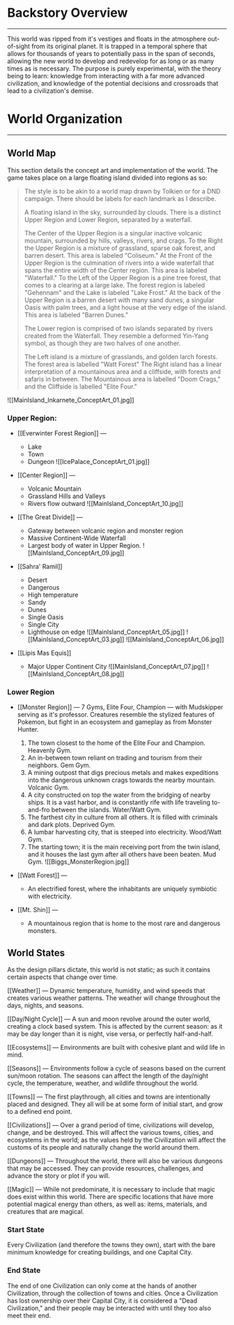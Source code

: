 # Backstory Overview
___
This world was ripped from it's vestiges and floats in the atmosphere out-of-sight from its original planet. It is trapped in a temporal sphere that allows for thousands of years to potentially pass in the span of seconds, allowing the new world to develop and redevelop for as long or as many times as is necessary. The purpose is purely experimental, with the theory being to learn: knowledge from interacting with a far more advanced civilization, and knowledge of the potential decisions and crossroads that lead to a civilization's demise.

# World Organization
___

## World Map
This section details the concept art and implementation of the world. The game takes place on a large floating island divided into regions as so:

> The style is to be akin to a world map drawn by Tolkien or for a DND campaign. There should be labels for each landmark as I describe.
>
> A floating island in the sky, surrounded by clouds. 
> There is a distinct Upper Region and Lower Region, separated by a waterfall. 
>
> The Center of the Upper Region is a singular inactive volcanic mountain, surrounded by hills, valleys, rivers, and crags. 
> To the Right the Upper Region is a mixture of grassland, sparse oak forest, and barren desert. This area is labeled "Coliseum."
> At the Front of the Upper Region is the culmination of rivers into a wide waterfall that spans the entire width of the Center region. This area is labeled "Waterfall."
> To the Left of the Upper Region is a pine tree forest, that comes to a clearing at a large lake.  The forest region is labeled "Gehennam" and the Lake is labeled "Lake Frost."
> At the back of the Upper Region is a barren desert with many sand dunes, a singular Oasis with palm trees, and a light house at the very edge of the island. This area is labeled "Barren Dunes."
>
> The Lower region is comprised of two islands separated by rivers created from the Waterfall. They resemble a deformed Yin-Yang symbol, as though they are two halves of one another. 
>
> The Left island is a mixture of grasslands, and golden larch forests. The forest area is labelled "Watt Forest"
> The Right island has a linear interpretation of a mountainous area and a cliffside, with forests and safaris in between. The Mountainous area is labelled "Doom Crags," and the Cliffside is labelled "Elite Four."

![[MainIsland_Inkarnete_ConceptArt_01.jpg]]

### Upper Region:
- [[Everwinter Forest Region]] —
	- Lake
	- Town
	- Dungeon
![[IcePalace_ConceptArt_01.jpg]]

- [[Center Region]] —
	- Volcanic Mountain
	- Grassland Hills and Valleys
	- Rivers flow outward
![[MainIsland_ConceptArt_10.jpg]]

- [[The Great Divide]] —
	- Gateway between volcanic region and monster region
	- Massive Continent-Wide Waterfall
	- Largest body of water in Upper Region.
![[MainIsland_ConceptArt_09.jpg]]

- [[Sahra' Ramil]]
	- Desert
	- Dangerous
	- High temperature
	- Sandy
	- Dunes
	- Single Oasis
	- Single City
	- Lighthouse on edge
![[MainIsland_ConceptArt_05.jpg]]
![[MainIsland_ConceptArt_03.jpg]]
![[MainIsland_ConceptArt_06.jpg]]

- [[Lipis Mas Equis]]
	- Major Upper Continent City
![[MainIsland_ConceptArt_07.jpg]]
![[MainIsland_ConceptArt_08.jpg]]

### Lower Region
- [[Monster Region]] — 7 Gyms, Elite Four, Champion — with Mudskipper serving as it's professor. Creatures resemble the stylized features of Pokemon, but fight in an ecosystem and gameplay as from Monster Hunter.
	1. The town closest to the home of the Elite Four and Champion. Heavenly Gym.
	2. An in-between town reliant on trading and tourism from their neighbors. Gem Gym.
	3. A mining outpost that digs precious metals and makes expeditions into the dangerous unknown crags towards the nearby mountain. Volcanic Gym.
	4. A city constructed on top the water from the bridging of nearby ships. It is a vast harbor, and is constantly rife with life traveling to-and-fro between the islands. Water/Watt Gym.
	5. The farthest city in culture from all others. It is filled with criminals and dark plots. Deprived Gym.
	6. A lumbar harvesting city, that is steeped into electricity. Wood/Watt Gym.
	7. The starting town; it is the main receiving port from the twin island, and it houses the last gym after all others have been beaten. Mud Gym.
![[Biggs_MonsterRegion.jpg]]

- [[Watt Forest]] —
	- An electrified forest, where the inhabitants are uniquely symbiotic with electricity.

- [[Mt. Shin]] —
	- A mountainous region that is home to the most rare and dangerous monsters.



## World States
As the design pillars dictate, this world is not static; as such it contains certain aspects that change over time. 

[[Weather]] — Dynamic temperature, humidity, and wind speeds that creates various weather patterns. The weather will change throughout the days, nights, and seasons.

[[Day/Night Cycle]] — A sun and moon revolve around the outer world, creating a clock based system. This is affected by the current season: as it may be day longer than it is night, vise versa, or perfectly half-and-half.

[[Ecosystems]] — Environments are built with cohesive plant and wild life in mind.

[[Seasons]] — Environments follow a cycle of seasons based on the current sun/moon rotation. The seasons can affect the length of the day/night cycle, the temperature, weather, and wildlife throughout the world. 

[[Towns]] — The first playthrough, all cities and towns are intentionally placed and designed. They all will be at some form of initial start, and grow to a defined end point.

[[Civilizations]] — Over a grand period of time, civilizations will develop, change, and be destroyed. This will affect the various towns, cities, and ecosystems in the world; as the values held by the Civilization will affect the customs of its people and naturally change the world around them.

[[Dungeons]] — Throughout the world, there will also be various dungeons that may be accessed. They can provide resources, challenges, and advance the story or plot if you will.

[[Magic]] — While not predominate, it is necessary to include that magic does exist within this world. There are specific locations that have more potential magical energy than others, as well as: items, materials, and creatures that are magical.
### Start State

Every Civilization (and therefore the towns they own), start with the bare minimum knowledge for creating buildings, and one Capital City.

### End State

The end of one Civilization can only come at the hands of another Civilization, through the collection of towns and cities. Once a Civilization has lost ownership over their Capital City, it is considered a "Dead Civilization," and their people may be interacted with until they too also meet their end.
